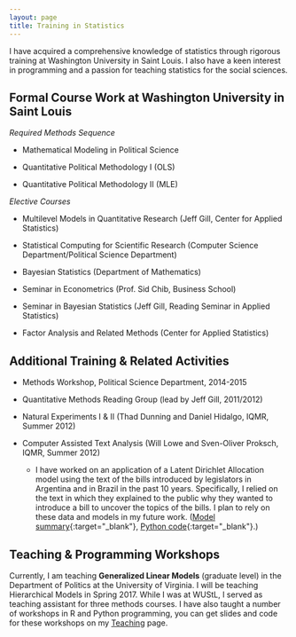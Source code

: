 ```yaml
---
layout: page
title: Training in Statistics
---
```


I have acquired a comprehensive knowledge of statistics through rigorous training at Washington University in Saint Louis.  I also have a keen interest in programming and a passion for teaching statistics for the social sciences.

## Formal Course Work at Washington University in Saint Louis

*Required Methods Sequence* 

* Mathematical Modeling in Political Science

* Quantitative Political Methodology I (OLS)

* Quantitative Political Methodology II (MLE)

*Elective Courses*

* Multilevel Models in Quantitative Research (Jeff Gill, Center for Applied Statistics)

* Statistical Computing for Scientific Research (Computer Science Department/Political Science Department)

* Bayesian Statistics (Department of Mathematics)

* Seminar in Econometrics (Prof. Sid Chib, Business School)

* Seminar in Bayesian Statistics (Jeff Gill, Reading Seminar in Applied Statistics)

* Factor Analysis and Related Methods (Center for Applied Statistics)

## Additional Training & Related Activities

- Methods Workshop, Political Science Department, 2014-2015

- Quantitative Methods Reading Group (lead by Jeff Gill, 2011/2012)

- Natural Experiments I & II (Thad Dunning and Daniel Hidalgo, IQMR, Summer 2012)

- Computer Assisted Text Analysis (Will Lowe and Sven-Oliver Proksch, IQMR, Summer 2012)
  - I have worked on an application of a Latent Dirichlet Allocation model using the text of the bills introduced by legislators in Argentina and in Brazil in the past 10 years. Specifically, I relied on the text in which they explained to the public why they wanted to introduce a bill to uncover the topics of the bills. I plan to rely on these data and models in my future work. ([Model summary](https://www.dropbox.com/s/0p05uw13w55fpmq/LDA_TopicBills.pdf?dl=0){:target="_blank"}, [Python code](https://github.com/ConstanzaSchibber/){:target="_blank"}.)

## Teaching & Programming Workshops

Currently, I am teaching **Generalized Linear Models** (graduate level) in the Department of Politics at the University of Virginia. I will be teaching Hierarchical Models in Spring 2017. While I was at WUStL, I served as teaching assistant for three methods courses. I have also taught a number of workshops in R and Python programming, you can get slides and code for these workshops on my [Teaching](https://constanzaschibber.github.io/teaching/) page. 


